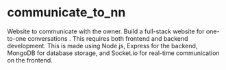 # communicate_to_nn
Website to communicate with the owner.
Build a full-stack website for one-to-one conversations .
This requires both frontend and backend development. 
This is made using Node.js, Express for the backend, MongoDB for database storage, and Socket.io for real-time communication on the frontend.

